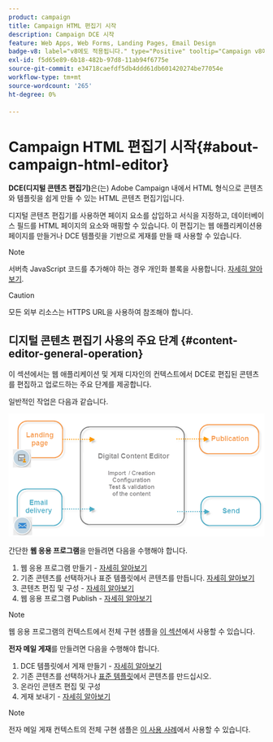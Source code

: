 ```yaml
---
product: campaign
title: Campaign HTML 편집기 시작
description: Campaign DCE 시작
feature: Web Apps, Web Forms, Landing Pages, Email Design
badge-v8: label="v8에도 적용됩니다." type="Positive" tooltip="Campaign v8에도 적용됩니다."
exl-id: f5d65e89-6b18-482b-97d8-11ab94f6775e
source-git-commit: e34718caefdf5db4ddd61db601420274be77054e
workflow-type: tm+mt
source-wordcount: '265'
ht-degree: 0%

---
```


# Campaign HTML 편집기 시작{#about-campaign-html-editor}



**DCE(디지털 콘텐츠 편집기)**&#x200B;은(는) Adobe Campaign 내에서 HTML 형식으로 콘텐츠와 템플릿을 쉽게 만들 수 있는 HTML 콘텐츠 편집기입니다.

디지털 콘텐츠 편집기를 사용하면 페이지 요소를 삽입하고 서식을 지정하고, 데이터베이스 필드를 HTML 페이지의 요소와 매핑할 수 있습니다. 이 편집기는 웹 애플리케이션용 페이지를 만들거나 DCE 템플릿을 기반으로 게재를 만들 때 사용할 수 있습니다.

>[!NOTE]
>
>서버측 JavaScript 코드를 추가해야 하는 경우 개인화 블록을 사용합니다. [자세히 알아보기](../../delivery/using/personalization-blocks.md).

>[!CAUTION]
>
>모든 외부 리소스는 HTTPS URL을 사용하여 참조해야 합니다.

## 디지털 콘텐츠 편집기 사용의 주요 단계 {#content-editor-general-operation}

이 섹션에서는 웹 애플리케이션 및 게재 디자인의 컨텍스트에서 DCE로 편집된 콘텐츠를 편집하고 업로드하는 주요 단계를 제공합니다.

일반적인 작업은 다음과 같습니다.

![](assets/dce_schema.png)

간단한 **웹 응용 프로그램**&#x200B;을 만들려면 다음을 수행해야 합니다.

1. 웹 응용 프로그램 만들기 - [자세히 알아보기](creating-a-landing-page.md)
1. 기존 콘텐츠를 선택하거나 표준 템플릿에서 콘텐츠를 만듭니다. [자세히 알아보기](template-management.md)
1. 콘텐츠 편집 및 구성 - [자세히 알아보기](editing-content.md)
1. 웹 응용 프로그램 Publish - [자세히 알아보기](creating-a-landing-page.md#step-3---publishing-content)

>[!NOTE]
>
>웹 응용 프로그램의 컨텍스트에서 전체 구현 샘플을 [이 섹션](creating-a-landing-page.md)에서 사용할 수 있습니다.

**전자 메일 게재**&#x200B;를 만들려면 다음을 수행해야 합니다.

1. DCE 템플릿에서 게재 만들기 - [자세히 알아보기](use-case-creating-an-email-delivery.md)
1. 기존 콘텐츠를 선택하거나 [표준 템플릿](template-management.md)에서 콘텐츠를 만드십시오.
1. 온라인 콘텐츠 편집 및 구성
1. 게재 보내기 - [자세히 알아보기](../../delivery/using/steps-about-delivery-creation-steps.md)

>[!NOTE]
>
>전자 메일 게재 컨텍스트의 전체 구현 샘플은 [이 사용 사례](use-case-creating-an-email-delivery.md)에서 사용할 수 있습니다.

